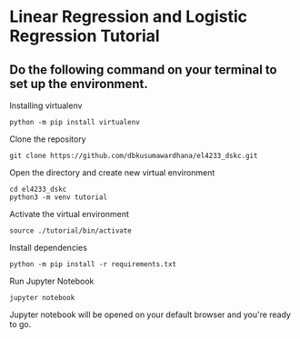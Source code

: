 # Linear Regression and Logistic Regression Tutorial

## Do the following command on your terminal to set up the environment.

Installing virtualenv
```
python -m pip install virtualenv
```
Clone the repository
```
git clone https://github.com/dbkusumawardhana/el4233_dskc.git
```
Open the directory and create new virtual environment
```
cd el4233_dskc
python3 -m venv tutorial
```
Activate the virtual environment
```
source ./tutorial/bin/activate
```
Install dependencies
```
python -m pip install -r requirements.txt
```
Run Jupyter Notebook
```
jupyter notebook
```
Jupyter notebook will be opened on your default browser and you're ready to go.
